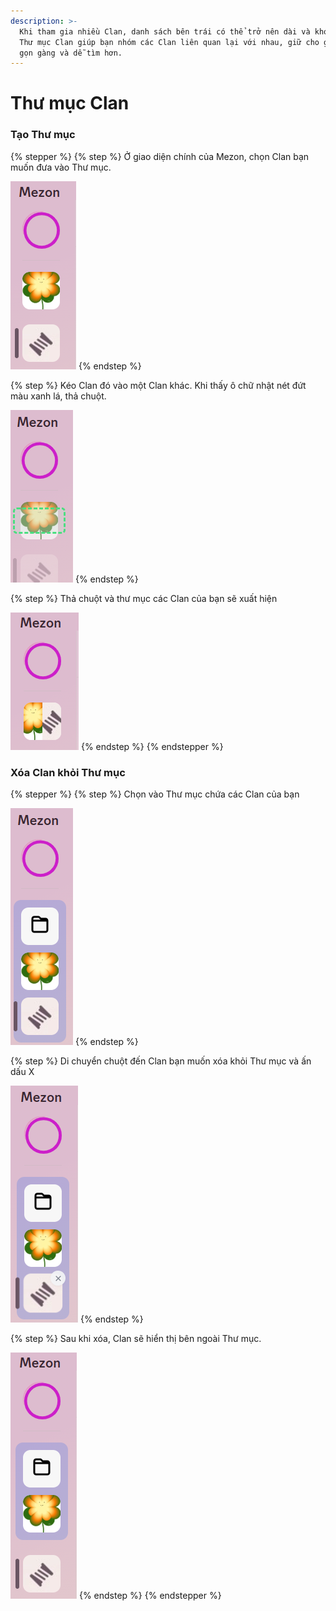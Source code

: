 ```yaml
---
description: >-
  Khi tham gia nhiều Clan, danh sách bên trái có thể trở nên dài và khó quản lý.
  Thư mục Clan giúp bạn nhóm các Clan liên quan lại với nhau, giữ cho giao diện
  gọn gàng và dễ tìm hơn.
---
```


# Thư mục Clan

### **Tạo Thư mục**

{% stepper %}
{% step %}
Ở giao diện chính của Mezon, chọn Clan bạn muốn đưa vào Thư mục.&#x20;

<img src="../.gitbook/assets/unknown (70).png" alt="" data-size="original">
{% endstep %}

{% step %}
&#x20;Kéo Clan đó vào một Clan khác. Khi thấy ô chữ nhật nét đứt màu xanh lá, thả chuột.

![](<../.gitbook/assets/unknown (71).png>)
{% endstep %}

{% step %}
Thả chuột và thư mục các Clan của bạn sẽ xuất hiện&#x20;

![](<../.gitbook/assets/unknown (72).png>)
{% endstep %}
{% endstepper %}

### Xóa Clan khỏi Thư mục

{% stepper %}
{% step %}
Chọn vào Thư mục chứa các Clan của bạn&#x20;

![](<../.gitbook/assets/unknown (75).png>)
{% endstep %}

{% step %}
Di chuyển chuột đến Clan bạn muốn xóa khỏi Thư mục và ấn dấu X&#x20;

![](<../.gitbook/assets/unknown (73).png>)
{% endstep %}

{% step %}
Sau khi xóa, Clan sẽ hiển thị bên ngoài Thư mục.

![](<../.gitbook/assets/unknown (74).png>)
{% endstep %}
{% endstepper %}
